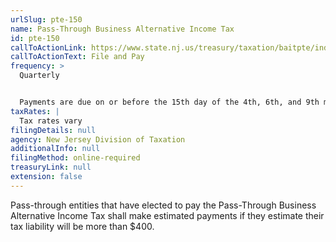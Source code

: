 ```yaml
---
urlSlug: pte-150
name: Pass-Through Business Alternative Income Tax
id: pte-150
callToActionLink: https://www.state.nj.us/treasury/taxation/baitpte/index.shtml
callToActionText: File and Pay
frequency: >
  Quarterly


  Payments are due on or before the 15th day of the 4th, 6th, and 9th months of the current tax year and before the 15th day of the month after the close of the tax year.
taxRates: |
  Tax rates vary
filingDetails: null
agency: New Jersey Division of Taxation
additionalInfo: null
filingMethod: online-required
treasuryLink: null
extension: false
---
```


Pass-through entities that have elected to pay the Pass-Through Business Alternative Income Tax shall make estimated payments if they estimate their tax liability will
be more than $400.
